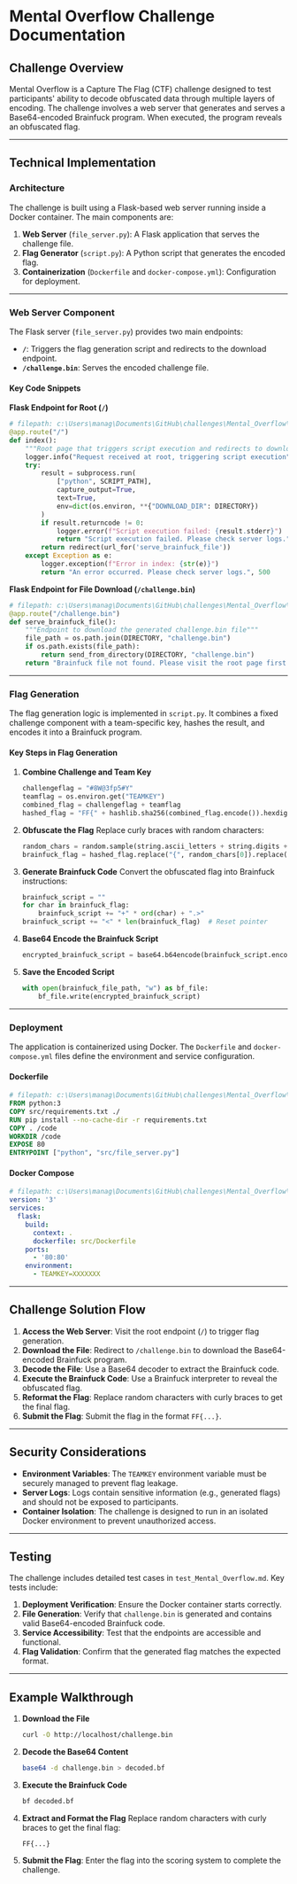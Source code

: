 # Mental Overflow Challenge Documentation

## Challenge Overview
Mental Overflow is a Capture The Flag (CTF) challenge designed to test participants' ability to decode obfuscated data through multiple layers of encoding. The challenge involves a web server that generates and serves a Base64-encoded Brainfuck program. When executed, the program reveals an obfuscated flag.

---

## Technical Implementation

### Architecture
The challenge is built using a Flask-based web server running inside a Docker container. The main components are:

1. **Web Server** (`file_server.py`): A Flask application that serves the challenge file.
2. **Flag Generator** (`script.py`): A Python script that generates the encoded flag.
3. **Containerization** (`Dockerfile` and `docker-compose.yml`): Configuration for deployment.

---

### Web Server Component

The Flask server (`file_server.py`) provides two main endpoints:

- **`/`**: Triggers the flag generation script and redirects to the download endpoint.
- **`/challenge.bin`**: Serves the encoded challenge file.

#### Key Code Snippets

**Flask Endpoint for Root (`/`)**
```python
# filepath: c:\Users\manag\Documents\GitHub\challenges\Mental_Overflow\src\file_server.py
@app.route("/")
def index():
    """Root page that triggers script execution and redirects to download page"""
    logger.info("Request received at root, triggering script execution")
    try:
        result = subprocess.run(
            ["python", SCRIPT_PATH], 
            capture_output=True, 
            text=True, 
            env=dict(os.environ, **{"DOWNLOAD_DIR": DIRECTORY})
        )
        if result.returncode != 0:
            logger.error(f"Script execution failed: {result.stderr}")
            return "Script execution failed. Please check server logs.", 500
        return redirect(url_for('serve_brainfuck_file'))
    except Exception as e:
        logger.exception(f"Error in index: {str(e)}")
        return "An error occurred. Please check server logs.", 500
```

**Flask Endpoint for File Download (`/challenge.bin`)**
```python
# filepath: c:\Users\manag\Documents\GitHub\challenges\Mental_Overflow\src\file_server.py
@app.route("/challenge.bin")
def serve_brainfuck_file():
    """Endpoint to download the generated challenge.bin file"""
    file_path = os.path.join(DIRECTORY, "challenge.bin")
    if os.path.exists(file_path):
        return send_from_directory(DIRECTORY, "challenge.bin")
    return "Brainfuck file not found. Please visit the root page first to generate it.", 404
```

---

### Flag Generation

The flag generation logic is implemented in `script.py`. It combines a fixed challenge component with a team-specific key, hashes the result, and encodes it into a Brainfuck program.

#### Key Steps in Flag Generation

1. **Combine Challenge and Team Key**
   ```python
   challengeflag = "#8W@3fp5#Y"
   teamflag = os.environ.get("TEAMKEY")
   combined_flag = challengeflag + teamflag
   hashed_flag = "FF{" + hashlib.sha256(combined_flag.encode()).hexdigest() + "}"
   ```

2. **Obfuscate the Flag**
   Replace curly braces with random characters:
   ```python
   random_chars = random.sample(string.ascii_letters + string.digits + "!@#$%^&*()", 2)
   brainfuck_flag = hashed_flag.replace("{", random_chars[0]).replace("}", random_chars[1])
   ```

3. **Generate Brainfuck Code**
   Convert the obfuscated flag into Brainfuck instructions:
   ```python
   brainfuck_script = ""
   for char in brainfuck_flag:
       brainfuck_script += "+" * ord(char) + ".>"
   brainfuck_script += "<" * len(brainfuck_flag)  # Reset pointer
   ```

4. **Base64 Encode the Brainfuck Script**
   ```python
   encrypted_brainfuck_script = base64.b64encode(brainfuck_script.encode('utf-8')).decode('utf-8')
   ```

5. **Save the Encoded Script**
   ```python
   with open(brainfuck_file_path, "w") as bf_file:
       bf_file.write(encrypted_brainfuck_script)
   ```

---

### Deployment

The application is containerized using Docker. The `Dockerfile` and `docker-compose.yml` files define the environment and service configuration.

#### Dockerfile
```dockerfile
# filepath: c:\Users\manag\Documents\GitHub\challenges\Mental_Overflow\src\Dockerfile
FROM python:3
COPY src/requirements.txt ./
RUN pip install --no-cache-dir -r requirements.txt
COPY . /code
WORKDIR /code
EXPOSE 80
ENTRYPOINT ["python", "src/file_server.py"]
```

#### Docker Compose
```yml
# filepath: c:\Users\manag\Documents\GitHub\challenges\Mental_Overflow\docker-compose.yml
version: '3'
services:
  flask:
    build:
      context: .
      dockerfile: src/Dockerfile
    ports:
      - '80:80'
    environment:
      - TEAMKEY=XXXXXXX
```

---

## Challenge Solution Flow

1. **Access the Web Server**: Visit the root endpoint (`/`) to trigger flag generation.
2. **Download the File**: Redirect to `/challenge.bin` to download the Base64-encoded Brainfuck program.
3. **Decode the File**: Use a Base64 decoder to extract the Brainfuck code.
4. **Execute the Brainfuck Code**: Use a Brainfuck interpreter to reveal the obfuscated flag.
5. **Reformat the Flag**: Replace random characters with curly braces to get the final flag.
6. **Submit the Flag**: Submit the flag in the format `FF{...}`.

---

## Security Considerations

- **Environment Variables**: The `TEAMKEY` environment variable must be securely managed to prevent flag leakage.
- **Server Logs**: Logs contain sensitive information (e.g., generated flags) and should not be exposed to participants.
- **Container Isolation**: The challenge is designed to run in an isolated Docker environment to prevent unauthorized access.

---

## Testing

The challenge includes detailed test cases in `test_Mental_Overflow.md`. Key tests include:

1. **Deployment Verification**: Ensure the Docker container starts correctly.
2. **File Generation**: Verify that `challenge.bin` is generated and contains valid Base64-encoded Brainfuck code.
3. **Service Accessibility**: Test that the endpoints are accessible and functional.
4. **Flag Validation**: Confirm that the generated flag matches the expected format.

---

## Example Walkthrough

1. **Download the File**
   ```bash
   curl -O http://localhost/challenge.bin
   ```

2. **Decode the Base64 Content**
   ```bash
   base64 -d challenge.bin > decoded.bf
   ```

3. **Execute the Brainfuck Code**
   ```bash
   bf decoded.bf
   ```

4. **Extract and Format the Flag**
   Replace random characters with curly braces to get the final flag:
   ```
   FF{...}
   ```

5. **Submit the Flag**: Enter the flag into the scoring system to complete the challenge.